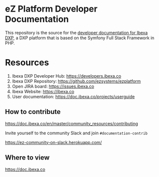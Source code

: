 # eZ Platform Developer Documentation

This repository is the source for the [developer documentation for Ibexa DXP](https://doc.ibexa.co/en/latest),
a DXP platform that is based on the Symfony Full Stack Framework in PHP.

# Resources

1. Ibexa DXP Developer Hub: https://developers.ibexa.co
1. Ibexa DXP Repository: https://github.com/ezsystems/ezplatform
1. Open JIRA board: https://issues.ibexa.co
1. Ibexa Website: https://ibexa.co
1. User documentation: https://doc.ibexa.co/projects/userguide

## How to contribute
https://doc.ibexa.co/en/master/community_resources/contributing

Invite yourself to the community Slack and join `#documentation-contrib`

https://ez-community-on-slack.herokuapp.com/

## Where to view
https://doc.ibexa.co

